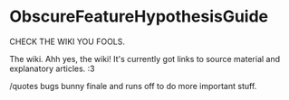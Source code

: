 # ObscureFeatureHypothesisGuide

CHECK THE WIKI YOU FOOLS. 

The wiki. Ahh yes, the wiki! It's currently got links to source material and explanatory articles. :3 

/quotes bugs bunny finale and runs off to do more important stuff. 
